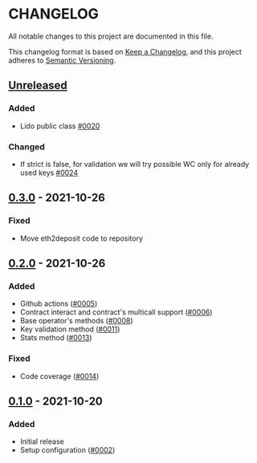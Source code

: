 # CHANGELOG

All notable changes to this project are documented in this file.

This changelog format is based on [Keep a Changelog](https://keepachangelog.com/en/1.0.0/),
and this project adheres to [Semantic Versioning](https://semver.org/spec/v2.0.0.html).

## [Unreleased](https://github.com/lidofinance/lido-python-sdk)
### Added
- Lido public class [#0020](https://github.com/lidofinance/lido-python-sdk/pull/20)

### Changed
- If strict is false, for validation we will try possible WC only for already used keys [#0024](https://github.com/lidofinance/lido-python-sdk/pull/24)

## [0.3.0](https://github.com/lidofinance/lido-python-sdk) - 2021-10-26
### Fixed
- Move eth2deposit code to repository

## [0.2.0](https://github.com/lidofinance/lido-python-sdk) - 2021-10-26
### Added
- Github actions ([#0005](https://github.com/lidofinance/lido-python-sdk/pull/5))
- Contract interact and contract's multicall support ([#0006](https://github.com/lidofinance/lido-python-sdk/pull/6))
- Base operator's methods ([#0008](https://github.com/lidofinance/lido-python-sdk/pull/8))
- Key validation method ([#0011](https://github.com/lidofinance/lido-python-sdk/pull/11))
- Stats method ([#0013](https://github.com/lidofinance/lido-python-sdk/pull/11))

### Fixed
- Code coverage ([#0014](https://github.com/lidofinance/lido-python-sdk/pull/14))

## [0.1.0](https://github.com/lidofinance/lido-python-sdk) - 2021-10-20
### Added
- Initial release
- Setup configuration ([#0002](https://github.com/lidofinance/lido-python-sdk/pull/2))
